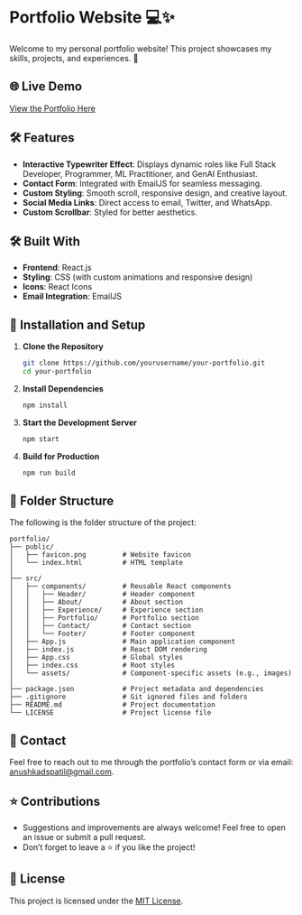 # Portfolio Website 💻✨

Welcome to my personal portfolio website! This project showcases my skills, projects, and experiences. 🚀

## 🌐 Live Demo
[View the Portfolio Here](https://anushka-patil.vercel.app/)  


## 🛠️ Features

- **Interactive Typewriter Effect**: Displays dynamic roles like Full Stack Developer, Programmer, ML Practitioner, and GenAI Enthusiast.
- **Contact Form**: Integrated with EmailJS for seamless messaging.
- **Custom Styling**: Smooth scroll, responsive design, and creative layout.
- **Social Media Links**: Direct access to email, Twitter, and WhatsApp.
- **Custom Scrollbar**: Styled for better aesthetics.


## 🛠️ Built With

- **Frontend**: React.js
- **Styling**: CSS (with custom animations and responsive design)
- **Icons**: React Icons
- **Email Integration**: EmailJS


## 🚀 Installation and Setup

1. **Clone the Repository**  
   ```bash
   git clone https://github.com/yourusername/your-portfolio.git
   cd your-portfolio
   ```

2. **Install Dependencies**  
    ```bash
    npm install
    ```

3. **Start the Development Server**
    ```bash
    npm start
    ```

4. **Build for Production**
    ```bash
    npm run build
    ```

## 📂 Folder Structure

The following is the folder structure of the project:

```plaintext
portfolio/
├── public/
│   ├── favicon.png         # Website favicon
│   └── index.html          # HTML template
│
├── src/
│   ├── components/         # Reusable React components
│   │   ├── Header/         # Header component
│   │   ├── About/          # About section
│   │   ├── Experience/     # Experience section
│   │   ├── Portfolio/      # Portfolio section
│   │   ├── Contact/        # Contact section
│   │   └── Footer/         # Footer component
│   ├── App.js              # Main application component
│   ├── index.js            # React DOM rendering
│   ├── App.css             # Global styles
│   ├── index.css           # Root styles
│   └── assets/             # Component-specific assets (e.g., images)
│
├── package.json            # Project metadata and dependencies
├── .gitignore              # Git ignored files and folders
├── README.md               # Project documentation
└── LICENSE                 # Project license file
```

## 📧 Contact

Feel free to reach out to me through the portfolio’s contact form or via email: [anushkadspatil@gmail.com](mailto:anushkadspatil@gmail.com).


## ⭐ Contributions

- Suggestions and improvements are always welcome! Feel free to open an issue or submit a pull request.  
- Don’t forget to leave a ⭐ if you like the project!


## 📄 License

This project is licensed under the [MIT License](LICENSE).

